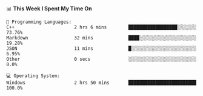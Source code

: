 
<!--START_SECTION:waka-->
📊 **This Week I Spent My Time On** 

```text
💬 Programming Languages: 
C++                      2 hrs 6 mins        ██████████████████░░░░░░░   73.76% 
Markdown                 32 mins             ████░░░░░░░░░░░░░░░░░░░░░   19.28% 
JSON                     11 mins             █░░░░░░░░░░░░░░░░░░░░░░░░   6.95% 
Other                    0 secs              ░░░░░░░░░░░░░░░░░░░░░░░░░   0.0%

💻 Operating System: 
Windows                  2 hrs 50 mins       █████████████████████████   100.0%

```


<!--END_SECTION:waka-->
